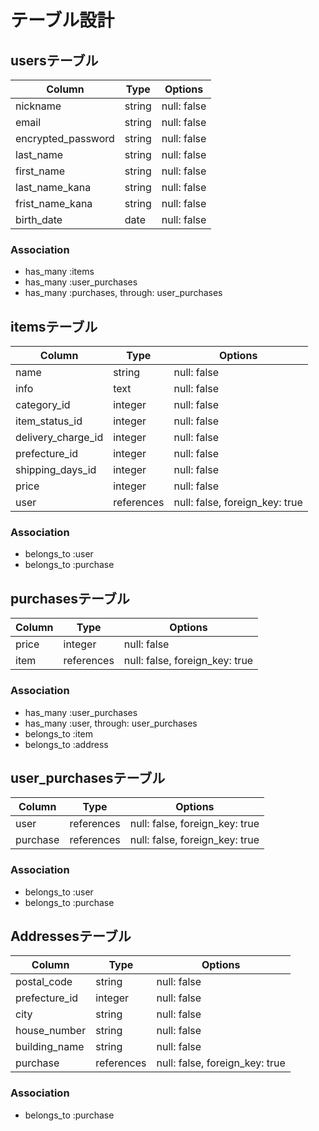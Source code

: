 # テーブル設計

## usersテーブル

| Column             | Type   | Options     |
| ------------------ | ------ | ----------- |
| nickname           | string | null: false |
| email              | string | null: false |
| encrypted_password | string | null: false |
| last_name          | string | null: false |
| first_name         | string | null: false |
| last_name_kana     | string | null: false |
| frist_name_kana    | string | null: false |
| birth_date         | date   | null: false |

### Association

- has_many :items
- has_many :user_purchases
- has_many :purchases, through: user_purchases

## itemsテーブル

| Column             | Type       | Options                        |
| ------------------ | ---------- | ------------------------------ |
| name               | string     | null: false                    |
| info               | text       | null: false                    |
| category_id        | integer    | null: false                    |
| item_status_id     | integer    | null: false                    |
| delivery_charge_id | integer    | null: false                    |
| prefecture_id      | integer    | null: false                    |
| shipping_days_id   | integer    | null: false                    |
| price              | integer    | null: false                    |
| user               | references | null: false, foreign_key: true |

### Association

- belongs_to :user
- belongs_to :purchase

## purchasesテーブル

| Column | Type       | Options                        |
| ------ | ---------- | ------------------------------ |
| price  | integer    | null: false                    |
| item   | references | null: false, foreign_key: true |

### Association

- has_many :user_purchases
- has_many :user, through: user_purchases
- belongs_to :item
- belongs_to :address

## user_purchasesテーブル

| Column   | Type       | Options                        |
| -------- | ---------- | ------------------------------ |
| user     | references | null: false, foreign_key: true |
| purchase | references | null: false, foreign_key: true |

### Association
- belongs_to :user
- belongs_to :purchase

## Addressesテーブル

| Column        | Type       | Options                        |
| ------------- | ---------- | ------------------------------ |
| postal_code   | string     | null: false                    |
| prefecture_id | integer    | null: false                    |
| city          | string     | null: false                    |
| house_number  | string     | null: false                    |
| building_name | string     | null: false                    |
| purchase      | references | null: false, foreign_key: true |

### Association

- belongs_to :purchase
